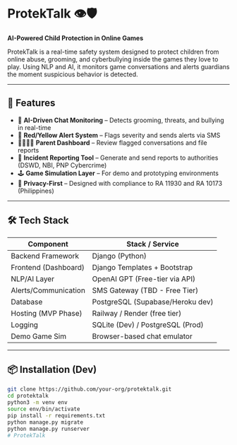 # ProtekTalk 👁️🛡️  
**AI-Powered Child Protection in Online Games**

ProtekTalk is a real-time safety system designed to protect children from online abuse, grooming, and cyberbullying inside the games they love to play. Using NLP and AI, it monitors game conversations and alerts guardians the moment suspicious behavior is detected.

---

## 🧩 Features

- 🧠 **AI-Driven Chat Monitoring** – Detects grooming, threats, and bullying in real-time  
- 🚨 **Red/Yellow Alert System** – Flags severity and sends alerts via SMS  
- 👨‍👩‍👧‍👦 **Parent Dashboard** – Review flagged conversations and file reports  
- 📑 **Incident Reporting Tool** – Generate and send reports to authorities (DSWD, NBI, PNP Cybercrime)  
- 🕹️ **Game Simulation Layer** – For demo and prototyping environments  
- 🔐 **Privacy-First** – Designed with compliance to RA 11930 and RA 10173 (Philippines)

---

## 🛠️ Tech Stack

| Component              | Stack / Service                  |
|------------------------|----------------------------------|
| Backend Framework      | Django (Python)                  |
| Frontend (Dashboard)   | Django Templates + Bootstrap     |
| NLP/AI Layer           | OpenAI GPT (Free-tier via API)   |
| Alerts/Communication   | SMS Gateway (TBD - Free Tier)    |
| Database               | PostgreSQL (Supabase/Heroku dev) |
| Hosting (MVP Phase)    | Railway / Render (free tier)     |
| Logging                | SQLite (Dev) / PostgreSQL (Prod) |
| Demo Game Sim          | Browser-based chat emulator      |

---

## 📦 Installation (Dev)

```bash
git clone https://github.com/your-org/protektalk.git
cd protektalk
python3 -m venv env
source env/bin/activate
pip install -r requirements.txt
python manage.py migrate
python manage.py runserver
# ProtekTalk
